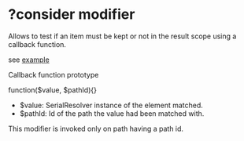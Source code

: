 # ?consider modifier

Allows to test if an item must be kept or not in the result scope using a callback function.

see [example](../../examples/3-json-friends-and-fruits/example-2.php)

Callback function prototype

function($value, $pathId){}

* $value: SerialResolver instance of the element matched.
* $pathId: Id of the path the value had been matched with.

This modifier is invoked only on path having a path id.

